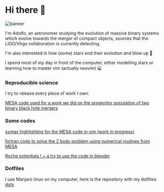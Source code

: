 # Hi there 👋

![banner](https://user-images.githubusercontent.com/35583956/137051215-ac186d1c-7043-4f50-b98c-bc279793778d.png)

I'm Adolfo, an astronomer studying the evolution of massive binary systems which evolve towards the merger of compact objects, sources that the LIGO/Virgo collaboration is currently detecting.

I'm also interested in how (some) stars end their evolution and blow up :telescope:

I spend most of my day in front of the computer, either modelling stars or learning how to master vim (actually neovim) :computer:

### Reproducible science

I try to release every piece of work I own:

[MESA code used for a work we did on the progenitor population of two binary black hole mergers](https://github.com/asimazbunzel/mesa_low_mass_bbhs)

### Some codes

[syntax highlighting for the MESA code in vim (work in progress)](https://github.com/asimazbunzel/vim-mesa)

[fortran code to solve the 2 body problem using numerical routines from MESA](https://github.com/asimazbunzel/orbits)

[Roche potentials ! + a try to use the code in blender](https://github.com/asimazbunzel/roche-potential)

### Dotfiles

I use Manjaro linux on my computer, here is the repository with my dotfiles: [dots](https://github.com/asimazbunzel/mydotfiles)

<!--
**asimazbunzel/asimazbunzel** is a ✨ _special_ ✨ repository because its `README.md` (this file) appears on your GitHub profile.

Here are some ideas to get you started:

- 🔭 I’m currently working on ...
- 🌱 I’m currently learning ...
- 👯 I’m looking to collaborate on ...
- 🤔 I’m looking for help with ...
- 💬 Ask me about ...
- 📫 How to reach me: ...
- 😄 Pronouns: ...
- ⚡ Fun fact: ...
-->
